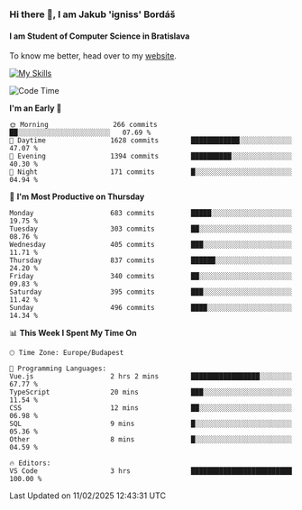 ### Hi there 👋, I am Jakub 'igniss' Bordáš

#### I am Student of Computer Science in Bratislava
To know me better, head over to my [website](https://bordas.sk).

[![My Skills](https://skillicons.dev/icons?i=js,typescript,html,css,figma,svelte,vue,next,postgresql,nest,express,nodejs)](https://bordas.sk)


<!--START_SECTION:waka-->
![Code Time](http://img.shields.io/badge/Code%20Time-1%2C680%20hrs%2059%20mins-blue)

**I'm an Early 🐤** 

```text
🌞 Morning                266 commits         ██░░░░░░░░░░░░░░░░░░░░░░░   07.69 % 
🌆 Daytime                1628 commits        ████████████░░░░░░░░░░░░░   47.07 % 
🌃 Evening                1394 commits        ██████████░░░░░░░░░░░░░░░   40.30 % 
🌙 Night                  171 commits         █░░░░░░░░░░░░░░░░░░░░░░░░   04.94 % 
```
📅 **I'm Most Productive on Thursday** 

```text
Monday                   683 commits         █████░░░░░░░░░░░░░░░░░░░░   19.75 % 
Tuesday                  303 commits         ██░░░░░░░░░░░░░░░░░░░░░░░   08.76 % 
Wednesday                405 commits         ███░░░░░░░░░░░░░░░░░░░░░░   11.71 % 
Thursday                 837 commits         ██████░░░░░░░░░░░░░░░░░░░   24.20 % 
Friday                   340 commits         ██░░░░░░░░░░░░░░░░░░░░░░░   09.83 % 
Saturday                 395 commits         ███░░░░░░░░░░░░░░░░░░░░░░   11.42 % 
Sunday                   496 commits         ████░░░░░░░░░░░░░░░░░░░░░   14.34 % 
```


📊 **This Week I Spent My Time On** 

```text
🕑︎ Time Zone: Europe/Budapest

💬 Programming Languages: 
Vue.js                   2 hrs 2 mins        █████████████████░░░░░░░░   67.77 % 
TypeScript               20 mins             ███░░░░░░░░░░░░░░░░░░░░░░   11.54 % 
CSS                      12 mins             ██░░░░░░░░░░░░░░░░░░░░░░░   06.98 % 
SQL                      9 mins              █░░░░░░░░░░░░░░░░░░░░░░░░   05.36 % 
Other                    8 mins              █░░░░░░░░░░░░░░░░░░░░░░░░   04.59 % 

🔥 Editors: 
VS Code                  3 hrs               █████████████████████████   100.00 % 
```


 Last Updated on 11/02/2025 12:43:31 UTC
<!--END_SECTION:waka-->
